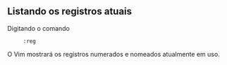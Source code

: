 Listando os registros atuais
----------------------------

Digitando o comando

         :reg

O Vim mostrará os registros numerados e nomeados atualmente em uso.
